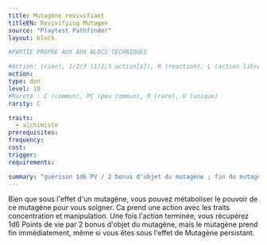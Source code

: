 ```yaml
---
title: Mutagène revivifiant
titleEN: Revivifying Mutagen
source: "Playtest Pathfinder"
layout: block

#PARTIE PROPRE AUX AUX BLOCS TECHNIQUES

#Action: (rien), 1/2/3 (1/2/3 action[s]), R (réaction), L (action libre)
action: 
type: don
level: 10
#Rareté : C (commun), PC (peu commun), R (rare), U (unique)
rarity: C

traits:
  - alchimiste
prerequisites: 
frequency: 
cost:
trigger: 
requirements:

summary: "guérison 1d6 PV / 2 bonus d'objet du mutagène ; fin du mutagène"
---
```


Bien que sous l'effet d'un mutagène, vous pouvez métaboliser le pouvoir de ce mutagène pour vous soigner. Ca prend une action avec les traits concentration et manipulation. Une fois l'action terminée, vous récupérez 1d6 Points de vie par 2 bonus d'objet du mutagène, mais le mutagène prend fin immédiatement, même si vous êtes sous l'effet de Mutagène persistant.